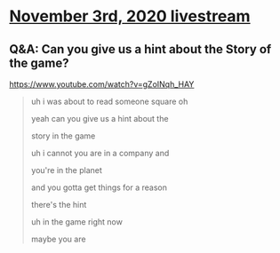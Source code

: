 # [November 3rd, 2020 livestream](../2020-11-03.md)
## Q&A: Can you give us a hint about the Story of the game?
https://www.youtube.com/watch?v=gZoINqh_HAY
> uh i was about to read someone square oh
> 
> yeah can you give us a hint about the
> 
> story in the game
> 
> uh i cannot you are in a company and
> 
> you're in the planet
> 
> and you gotta get things for a reason
> 
> there's the hint
> 
> uh in the game right now
> 
> maybe you are
> 
